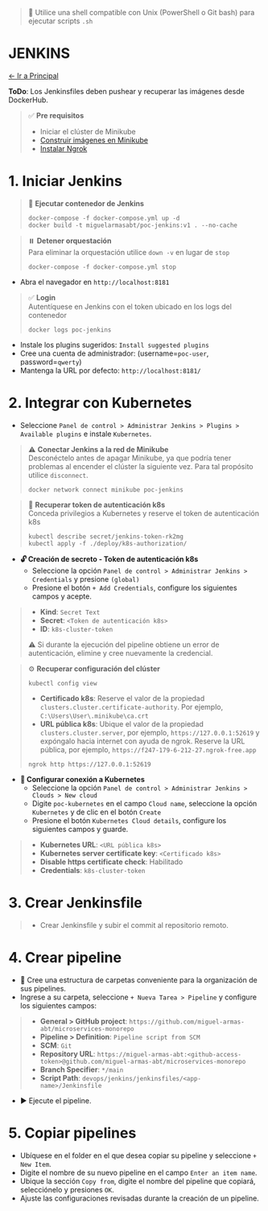 > 📌 Utilice una shell compatible con Unix (PowerShell o Git bash) para ejecutar scripts `.sh`

# JENKINS

[← Ir a Principal](../../../../README.md)

**ToDo**: Los Jenkinsfiles deben pushear y recuperar las imágenes desde DockerHub.

> ✅ **Pre requisitos**
> - Iniciar el clúster de Minikube
> - [Construir imágenes en Minikube](./../k8s/README.md)
> - [Instalar Ngrok](https://github.com/miguel-armas-abt/technical-resources/blob/main/04_devops/ngrok/README.md)

# 1. Iniciar Jenkins
> 🔨 **Ejecutar contenedor de Jenkins**
> ```shell script 
> docker-compose -f docker-compose.yml up -d
> docker build -t miguelarmasabt/poc-jenkins:v1 . --no-cache
> ```

> ⏸️️ **Detener orquestación**
> <br>Para eliminar la orquestación utilice `down -v` en lugar de `stop`
> ```shell script 
> docker-compose -f docker-compose.yml stop
> ```

- Abra el navegador en `http://localhost:8181`

> ✅ **Login**
> <br>Autentíquese en Jenkins con el token ubicado en los logs del contenedor
> ```shell script 
> docker logs poc-jenkins
> ```

- Instale los plugins sugeridos: `Install suggested plugins`
- Cree una cuenta de administrador: (username=`poc-user`, password=`qwerty`)
- Mantenga la URL por defecto: `http://localhost:8181/`

# 2. Integrar con Kubernetes
- Seleccione `Panel de control > Administrar Jenkins > Plugins > Available plugins` e instale `Kubernetes`.

> ⚠️ **Conectar Jenkins a la red de Minikube**
> <br>Desconéctelo antes de apagar Minikube, ya que podría tener problemas al encender el clúster la siguiente vez. 
> Para tal propósito utilice `disconnect`.
> ```shell script 
> docker network connect minikube poc-jenkins
> ```

> 🔑 **Recuperar token de autenticación k8s**
> <br>Conceda privilegios a Kubernetes y reserve el token de autenticación k8s
> ```shell script 
> kubectl describe secret/jenkins-token-rk2mg
> kubectl apply -f ./deploy/k8s-authorization/
> ```

- **🔓 Creación de secreto - Token de autenticación k8s**
  - Seleccione la opción `Panel de control > Administrar Jenkins > Credentials` y presione `(global)`
  - Presione el botón `+ Add Credentials`, configure los siguientes campos y acepte.
> - **Kind**: `Secret Text`
> - **Secret**: `<Token de autenticación k8s>`
> - **ID**: `k8s-cluster-token`
> 
> ⚠️ Si durante la ejecución del pipeline obtiene un error de autenticación, elimine y cree nuevamente la credencial.

> ⚙️ **Recuperar configuración del clúster**
> ```shell script 
> kubectl config view
> ```
> - **Certificado k8s**: Reserve el valor de la propiedad `clusters.cluster.certificate-authority`. Por ejemplo, `C:\Users\User\.minikube\ca.crt` 
> - **URL pública k8s**: Ubique el valor de la propiedad `clusters.cluster.server`, por ejemplo, `https://127.0.0.1:52619` y 
> expóngalo hacia internet con ayuda de ngrok. Reserve la URL pública, por ejemplo, `https://f247-179-6-212-27.ngrok-free.app`
> ```shell script 
> ngrok http https://127.0.0.1:52619
> ```

- **🔧 Configurar conexión a Kubernetes**
  - Seleccione la opción `Panel de control > Administrar Jenkins > Clouds > New cloud`
  - Digite `poc-kubernetes` en el campo `Cloud name`, seleccione la opción `Kubernetes` y de clic en el botón `Create`
  - Presione el botón `Kubernetes Cloud details`, configure los siguientes campos y guarde.
> - **Kubernetes URL**: `<URL pública k8s>`
> - **Kubernetes server certificate key**: `<Certificado k8s>`
> - **Disable https certificate check**: Habilitado
> - **Credentials**: `k8s-cluster-token`

# 3. Crear Jenkinsfile
> - Crear Jenkinsfile y subir el commit al repositorio remoto.

# 4. Crear pipeline
- 📂 Cree una estructura de carpetas conveniente para la organización de sus pipelines.
- Ingrese a su carpeta, seleccione `+ Nueva Tarea > Pipeline` y configure los siguientes campos:
> - **General > GitHub project**: `https://github.com/miguel-armas-abt/microservices-monorepo`
> - **Pipeline > Definition**: `Pipeline script from SCM`
> - **SCM**: `Git`
> - **Repository URL**: `https://miguel-armas-abt:<github-access-token>@github.com/miguel-armas-abt/microservices-monorepo`
> - **Branch Specifier**: `*/main`
> - **Script Path**: `devops/jenkins/jenkinsfiles/<app-name>/Jenkinsfile`
- ▶️ Ejecute el pipeline.

# 5. Copiar pipelines
- Ubíquese en el folder en el que desea copiar su pipeline y seleccione `+ New Item`.
- Digite el nombre de su nuevo pipeline en el campo `Enter an item name`.
- Ubique la sección `Copy from`, digite el nombre del pipeline que copiará, selecciónelo y presiones `OK`.
- Ajuste las configuraciones revisadas durante la creación de un pipeline.